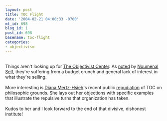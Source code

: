 ```yaml
---
layout: post
title: TOC Flight
date: '2004-02-21 04:00:33 -0700'
mt_id: 698
blog_id: 1
post_id: 698
basename: toc-flight
categories:
- objectivism
---
```

<br />Things aren't looking up for <a href="http://www.objectivistcenter.org/">The Objectivist Center</a>. As <a href="http://www.noumenalself.com/archives/000034.html">noted</a> by <a href="http://www.noumenalself.com/">Noumenal Self</a>, they're suffering from a budget crunch and general lack of interest in what they're selling.<br /><br />More interesting is <a href="http://www.dianahsieh.com/">Diana Mertz-Hsieh</a>'s recent public <a href="http://www.dianahsieh.com/blog/2004_02_15_weekly.html#107730959523309327">repudiation</a> of TOC on philosophic grounds. She lays out her objections with specific examples that illustrate the repulsive turns that organization has taken.<br /><br />Kudos to her and I look forward to the end of that divisive, dishonest institute!<br /><br /><br />
